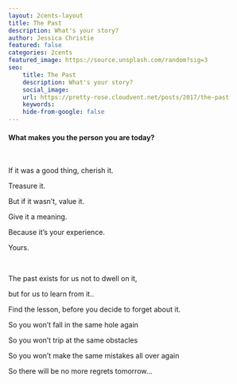 ```yaml
---
layout: 2cents-layout
title: The Past
description: What's your story?
author: Jessica Christie
featured: false
categories: 2cents
featured_image: https://source.unsplash.com/random?sig=3
seo:
    title: The Past
    description: What's your story?
    social_image:
    url: https://pretty-rose.cloudvent.net/posts/2017/the-past
    keywords:
    hide-from-google: false
---
```

#### What makes you the person you are today?

&nbsp;

If it was a good thing, cherish it.

Treasure it.

But if it wasn’t, value it.

Give it a meaning.

Because it’s your experience.

Yours.

&nbsp;

The past exists for us not to dwell on it,

but for us to learn from it..

Find the lesson, before you decide to forget about it.

So you won’t fall in the same hole again

So you won’t trip at the same obstacles

So you won’t make the same mistakes all over again

So there will be no more regrets tomorrow…

&nbsp;

